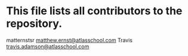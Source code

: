 # This file lists all contributors to the repository.

matternstsr <matthew.ernst@atlasschool.com>
Travis <travis.adamson@atlasschool.com>
